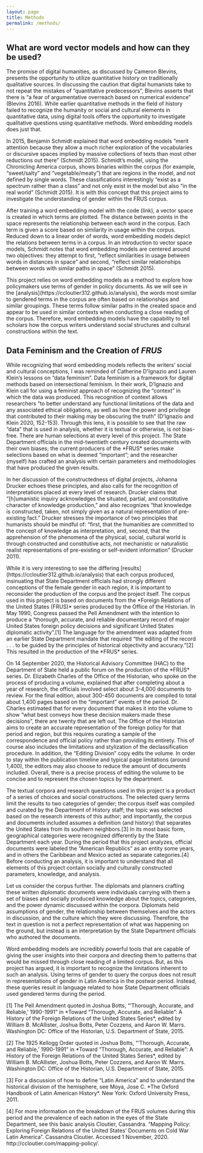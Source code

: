 ```yaml
---
layout: page
title: Methods
permalink: /methods/
---
```


## What are word vector models and how can they be used?

<p>The promise of digital humanities, as discussed by Cameron Blevins, presents the opportunity to utilize quantitative history on traditionally qualitative sources. In discussing the caution that digital humanists take to not repeat the mistakes of “quantitative predecessors”, Blevins asserts that there is “a fear of argumentative overreach based on numerical evidence” (Blevins 2016). While earlier quantitative methods in the field of history failed to recognize the humanity or social and cultural elements in quantitative data, using digital tools offers the opportunity to investigate qualitative questions using quantitative methods. Word embedding models does just that.</p>

<p>In 2015, Benjamin Schmidt explained that word embedding models “merit attention because they allow a much richer exploration of the vocabularies or discursive spaces implied by massive collections of texts than most other reductions out there” (Schmidt 2015). Schmidt’s model, using the Chronicling America corpus, shows binaries within the corpus (for example, “sweet/salty” and “vegetable/meaty”) that are regions in the model, and not defined by single words. These classifications interestingly “exist as a spectrum rather than a class” and not only exist in the model but also “in the real world” (Schmidt 2015). It is with this concept that this project aims to investigate the understanding of gender within the FRUS corpus.</p>

<p>After training a word embedding model with the code (link), a vector space is created in which terms are plotted. The distance between points in the space represents the relationship between each word in the corpus. Each term is given a score based on similarity in usage within the corpus. Reduced down to a linear order of words, word embedding models depict the relations between terms in a corpus. In an introduction to vector space models, Schmidt notes that word embedding models are centered around two objectives: they attempt to first, “reflect similarities in usage between words in distances in space” and second, “reflect similar relationships between words with similar paths in space” (Schmidt 2015).</p>

<p>This project relies on word embedding models as a method to explore how policymakers use terms of gender in policy documents. As we will see in the [analysis](https://ccloutier312.github.io/analysis), the words most similar to gendered terms in the corpus are often based on relationships and similar groupings. These terms follow similar paths in the created space and appear to be used in similar contexts when conducting a close reading of the corpus. Therefore, word embedding models have the capability to tell scholars how the corpus writers understand social structures and cultural constructions within the text.</p>

## Data Feminism and the Creation of *FRUS*

<p>While recognizing that word embedding models reflects the writers’ social and cultural conceptions, I was reminded of Catherine D'Ignazio and Lauren Klein’s lessons on “data feminism”. Data feminism is a framework for digital methods based on intersectional feminism. In their work, D’Ignazio and Klein call for using a feminist approach of recognizing the “context” in which the data was produced. This recognition of context allows researchers “to better understand any functional limitations of the data and any associated ethical obligations, as well as how the power and privilege that contributed to their making may be obscuring the truth” (D’Ignazio and Klein 2020, 152-153). Through this lens, it is possible to see that the raw “data” that is used in analysis, whether it is textual or otherwise, is not bias-free. There are human selections at every level of this project. The State Department officials in the mid-twentieth century created documents with their own biases; the current producers of the *FRUS* series make selections based on what is deemed “important”; and the researcher (myself) has crafted an analysis with certain parameters and methodologies that have produced the given results.</p>

<p>In her discussion of the constructedness of digital projects, Johanna Drucker echoes these principles, and also calls for the recognition of interpretations placed at every level of research. Drucker claims that “[h]umanistic inquiry acknowledges the situated, partial, and constitutive character of knowledge production,” and also recognizes “that knowledge is constructed, taken, not simply given as a natural representation of pre-existing fact.” Drucker stresses the importance of two principles that humanists should be mindful of: “first, that the humanities are committed to the concept of knowledge as interpretation, and, second, that the apprehension of the phenomena of the physical, social, cultural world is through constructed and constitutive acts, not mechanistic or naturalistic realist representations of pre-existing or self-evident information” (Drucker 2011).</p>

<p>While it is very interesting to see the differing [results](https://ccloutier312.github.io/analysis) that each corpus produced, insinuating that State Department officials had strongly different conceptions of the female gender in each region, it is important to reconsider the production of the corpus and the project itself. The corpus used in this project is based on documents from the *Foreign Relations of the United States (FRUS)* series produced by the Office of the Historian. In May 1990, Congress passed the Pell Amendment with the intention to produce a “thorough, accurate, and reliable documentary record of major United States foreign policy decisions and significant United States diplomatic activity”.[1] The language for the amendment was adapted from an earlier State Department mandate that required “the editing of the record . . . to be guided by the principles of historical objectivity and accuracy.”[2] This resulted in the production of the *FRUS* series.</p>

<p>On 14 September 2020, the Historical Advisory Committee (HAC) to the Department of State held a public forum on the production of the *FRUS* series. Dr. Elizabeth Charles of the Office of the Historian, who spoke on the process of producing a volume, explained that after completing about a year of research, the officials involved select about 3-4,000 documents to review. For the final edition, about 300-450 documents are compiled to total about 1,400 pages based on the “important” events of the period. Dr. Charles estimated that for every document that makes it into the volume to show “what best conveys how these decision makers made these decisions”, there are twenty that are left out. The Office of the Historian aims to create an accurate representation of the foreign policy for that period and region, but this requires curating a sample of the correspondence and official policy rather than providing its entirety. This of course also includes the limitations and stylization of the declassification procedure. In addition, the “Editing Division” copy edits the volume. In order to stay within the publication timeline and typical page limitations (around 1,400), the editors may also choose to reduce the amount of documents included. Overall, there is a precise process of editing the volume to be concise and to represent the chosen topics by the department.</p>

<p>The textual corpora and research questions used in this project is a product of a series of choices and social constructions. The selected query terms limit the results to two categories of gender; the corpus itself was compiled and curated by the Department of History staff; the topic was selected based on the research interests of this author; and importantly, the corpus and documents included assumes a definition (and history) that separates the United States from its southern neighbors.[3] In its most basic form, geographical categories were recognized differently by the State Department each year. During the period that this project analyzes, official documents were labeled the “American Republics” as an entity some years, and in others the Caribbean and Mexico acted as separate categories.[4] Before conducting an analysis, it is important to understand that all elements of this project contain socially and culturally constructed parameters, knowledge, and analysis.</p>

<p>Let us consider the corpus further. The diplomats and planners crafting these written diplomatic documents were individuals carrying with them a set of biases and socially produced knowledge about the topics, categories, and the power dynamic discussed within the corpora. Diplomats held assumptions of gender, the relationship between themselves and the actors in discussion, and the culture which they were discussing. Therefore, the text in question is not a perfect representation of what was happening on the ground, but instead is an interpretation by the State Department officials who authored the documents.</p>

<p>Word embedding models are incredibly powerful tools that are capable of giving the user insights into their corpora and directing them to patterns that would be missed through close reading of a limited corpus. But, as this project has argued, it is important to recognize the limitations inherent to such an analysis. Using terms of gender to query the corpus does not result in representations of gender in Latin America in the postwar period. Instead, these queries result in language related to how State Department officials used gendered terms during the period.</p>

<p>[1] The Pell Amendment quoted in Joshua Botts, “’Thorough, Accurate, and Reliable,’ 1990-1991” in *Toward “Thorough, Accurate, and Reliable”: A History of the Foreign Relations of the United States Series*, edited by William B. McAllister, Joshua Botts, Peter Cozzens, and Aaron W. Marrs. Washington DC: Office of the Historian, U.S. Department of State, 2015.</p>
<p>[2] The 1925 Kellogg Order quoted in Joshua Botts, “’Thorough, Accurate, and Reliable,’ 1990-1991” in *Toward “Thorough, Accurate, and Reliable”: A History of the Foreign Relations of the United States Series*, edited by William B. McAllister, Joshua Botts, Peter Cozzens, and Aaron W. Marrs. Washington DC: Office of the Historian, U.S. Department of State, 2015.</p>
<p>[3] For a discussion of how to define “Latin America” and to understand the historical division of the hemisphere, see Moya, Jose C. *The Oxford Handbook of Latin American History*. New York: Oxford University Press, 2011.</p>
<p>[4] For more information on the breakdown of the FRUS volumes during this period and the prevalence of each nation in the eyes of the State Department, see this basic analysis Cloutier, Cassandra. “Mapping Policy: Exploring Foreign Relations of the United States’ Documents on Cold War Latin America”. Cassandra Cloutier. Accessed 1 November, 2020. http://ccloutier.com/mapping-policy/.</p>

